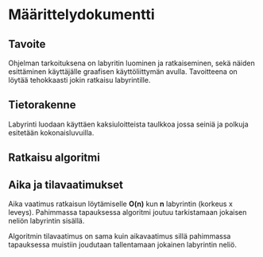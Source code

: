 # Määrittelydokumentti

## Tavoite

Ohjelman tarkoituksena on labyritin luominen ja ratkaiseminen, sekä näiden esittäminen käyttäjälle graafisen käyttöliittymän avulla. Tavoitteena on löytää tehokkaasti jokin ratkaisu labyrintille.

## Tietorakenne

Labyrinti luodaan käyttäen kaksiuloitteista taulkkoa jossa seiniä ja polkuja esitetään kokonaisluvuilla.

## Ratkaisu algoritmi


## Aika ja tilavaatimukset

Aika vaatimus ratkaisun löytämiselle **O(n)** kun **n** labyrintin (korkeus x leveys). Pahimmassa tapauksessa algoritmi joutuu tarkistamaan jokaisen neliön labyrintin sisällä.

Algoritmin tilavaatimus on sama kuin aikavaatimus sillä pahimmassa tapauksessa muistiin joudutaan tallentamaan jokainen labyrintin neliö.

